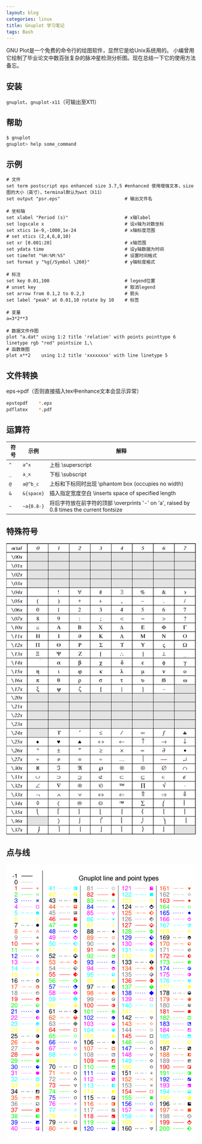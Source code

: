 ```yaml
---
layout: blog
categories: linux
title: Gnuplot 学习笔记
tags: Bash 
---
```


GNU Plot是一个免费的命令行的绘图软件，显然它是给Unix系统用的。
小编曾用它绘制了毕业论文中数百张复杂的脉冲星检测分析图。现在总结一下它的使用方法备忘。

## 安装

`gnuplot`、`gnuplot-x11`（可输出至X11）

## 帮助

```bash
$ gnuplot
gnuplot> help some_command
```

## 示例

```gnuplot
# 文件
set term postscript eps enhanced size 3.7,5 #enhanced 使用增强文本，size 图的大小（英寸），terminal默认为wxt（X11）
set output "psr.eps"                        # 输出文件名

# 坐标轴
set xlabel "Period (s)"                     # x轴label
set logscale x                              # 设x轴为对数坐标
set xtics 1e-9,-1000,1e-24                  # x轴标度范围
# set xtics (2,4,6,8,10)
set xr [0.001:20]                           # x轴范围
set ydata time                              # 设y轴数据为时间
set timefmt "%H:%M:%S"                      # 设置时间格式
set format y "%g{/Symbol \260}"             # y轴标度格式

# 标注
set key 0.01,100                            # legend位置
# unset key                                 # 取消legend
set arrow from 0.1,2 to 0.2,3               # 箭头
set label "peak" at 0.01,10 rotate by 10    # 标签

# 变量
a=3*2**3  

# 数据文件作图
plot "a.dat" using 1:2 title 'relation' with points pointtype 6 linetype rgb "red" pointsize 1,\ 
# 函数做图
plot x**2    using 1:2 title 'xxxxxxxx' with line linetype 5    
```

<!--more-->

## 文件转换

eps->pdf（否则直接插入tex中enhance文本会显示异常）

```bash
epstopdf    *.eps
pdflatex    *.pdf
```

## 运算符

符号 | 示例 | 解释
---  | --- | ---
`^`    |       `a^x`       |          上标 \superscript
`_`    |      `a_x`        |           下标 \subscript
`@`    |     `a@^b_c`      |       上标和下标同时出现 \phantom box (occupies no width)
`&`    |      `&{space}`   |        插入指定宽度空白 \inserts space of specified length
`~`    |      `~a{0.8-}`   |        将后字符放在前字符的顶部 \overprints '-' on 'a', raised by 0.8 times the current fontsize

## 特殊符号

![symbol][1]


## 点与线

![pointtype & linetype][2]


[1]: /assets/img/blog/gnuplot/simbol.jpg
[2]: /assets/img/blog/gnuplot/line-point.png
	
